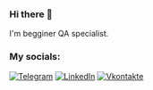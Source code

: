 ### Hi there 👋 
I'm begginer QA specialist. 
### My socials:
[![Telegram](https://img.shields.io/badge/-Telegram-090909?style=for-the-badge&logo=telegram&logoColor=27A0D9)](https://t.me/Tagaiha)
[![LinkedIn](https://img.shields.io/badge/-LinkedIn-090909?style=for-the-badge&logo=linkedin&logoColor=007BB6)](https://www.linkedin.com/in/marina-tagaj-70879526)
[![Vkontakte](https://img.shields.io/badge/-Vkontakte-090909?style=for-the-badge&logo=Vk&logoColor=4F7DB3)](https://vk.com/marina_tagay)
